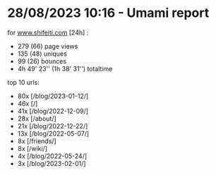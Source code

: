# 28/08/2023 10:16 - Umami report
for www.shifeiti.com [24h] :

 - 279 (66) page views
 - 135 (48) uniques
 - 99 (26) bounces
 - 4h 49' 23'' (1h 38' 31'') totaltime


top 10 urls:
 - 80x [/blog/2023-01-12/]
 - 46x [/]
 - 41x [/blog/2022-12-09/]
 - 28x [/about/]
 - 21x [/blog/2022-12-22/]
 - 13x [/blog/2022-05-07/]
 - 8x [/friends/]
 - 8x [/wiki/]
 - 4x [/blog/2022-05-24/]
 - 3x [/blog/2023-02-01/]


